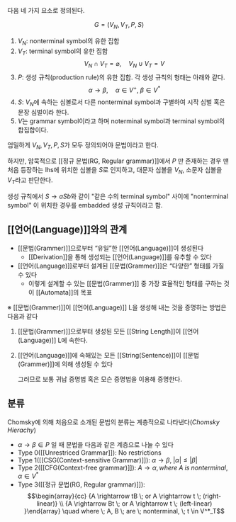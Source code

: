 
다음 네 가지 요소로 정의된다.

$$G = (V_N, V_T, P, S)$$

1. $V_N$: nonterminal symbol의 유한 집합
2. $V_T$: terminal symbol의 유한 집합$$V_N\; \cap \; V_T = \varnothing, \quad V_N \; \cup \; V_T = V $$
3. $P$: 생성 규칙(production rule)의 유한 집합. 각 생성 규칙의 형태는 아래와 같다. $$\alpha \rightarrow \beta, \quad \alpha \in V^+, \; \beta \in V^*$$
4. $S$: $V_N$에 속하는 심볼로서 다른 nonterminal symbol과 구별하여 시작 심벌 혹은 문장 심벌이라 한다.
5. $V$는 grammar symbol이라고 하며 noterminal symbol과 terminal symbol의 합집합이다. 


엄밀하게 $V_N, V_T, P, S$가 모두 정의되어야 문법이라고 한다. 

하지만, 암묵적으로 [[정규 문법(RG, Regular grammar)]]에서 $P$ 만 존재하는 경우 맨 처음 등장하는 lhs에 위치한 심볼을 $S$로 인지하고, 대문자 심볼을 $V_N$, 소문자 심볼을 $V_T$라고 판단한다. 

생성 규칙에서 $S \rightarrow aSb$와 같이 "같은 수의 terminal symbol" 사이에 "nonterminal symbol" 이 위치한 경우를 embadded 생성 규칙이라고 함. 

## **[[언어(Language)]]와의 관계**
+ [[문법(Grammer)]]으로부터 “유일”한 [[언어(Language)]]이 생성된다
	+ [[Derivation]]을 통해 생성되는 [[언어(Language)]]를 유추할 수 있다 
+ [[언어(Language)]]로부터 설계된 [[문법(Grammer)]]은 “다양한” 형태를 가질 수 있다
	+ 이렇게 설계할 수 있는 [[문법(Grammer)]] 중 가장 효율적인 형태를 구하는 것이 [[Automata]]의 목표

※ [[문법(Grammer)]]이 [[언어(Language)]] L을 생성해 내는 것을 증명하는 방법은 다음과 같다
1. [[문법(Grammer)]]으로부터 생성된 모든 [[String Length]]이 [[언어(Language)]] L에 속한다.
2. [[언어(Language)]]에 속해있는 모든 [[String(Sentence)]]이 [[문법(Grammer)]]에 의해 생성될 수 있다

	그러므로 보통 귀납 증명법 혹은 모슨 증명법을 이용해 증명한다. 

## **분류**
Chomsky에 의해 처음으로 소개된 문법의 분류는 계층적으로 나타낸다(*Chomsky Hierachy*)
+ $\alpha \rightarrow \beta \in P$ 일 때 문법을 다음과 같은 계층으로 나눌 수 있다
+ Type 0([[Unrestriced Grammar]]): No restrictions
+ Type 1([[CSG(Context-sensitive Grammar)]]): $\alpha \rightarrow \beta, \; |\alpha| \leq |\beta|$
+ Type 2([[CFG(Context-free grammar)]]): $A \rightarrow \alpha, where \; A \; is \; nonterminal, \alpha \in V^*$
+ Type 3([[정규 문법(RG, Regular grammar)]]): $$\begin{array}{cc} {A \rightarrow tB \; or A \rightarrow t \; (right-linear)} \\ {A \rightarrow Bt \; or A \rightarrow t \; (left-linear) }\end{array} \quad where \; A, B \; are \; nonterminal, \; t \in V^*_T$$




